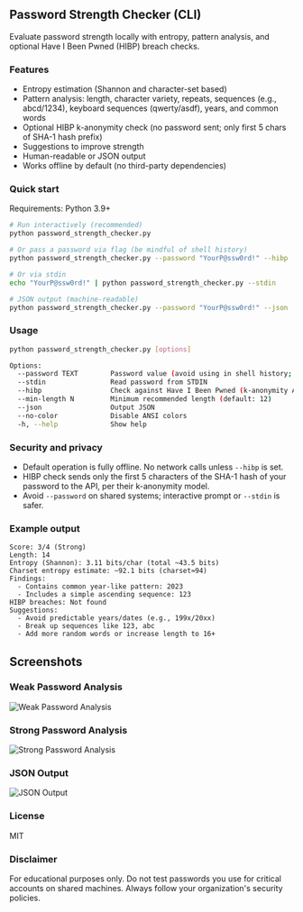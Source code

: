 ## Password Strength Checker (CLI)

Evaluate password strength locally with entropy, pattern analysis, and optional Have I Been Pwned (HIBP) breach checks.

### Features
- Entropy estimation (Shannon and character-set based)
- Pattern analysis: length, character variety, repeats, sequences (e.g., abcd/1234), keyboard sequences (qwerty/asdf), years, and common words
- Optional HIBP k-anonymity check (no password sent; only first 5 chars of SHA-1 hash prefix)
- Suggestions to improve strength
- Human-readable or JSON output
- Works offline by default (no third-party dependencies)

### Quick start

Requirements: Python 3.9+

```bash
# Run interactively (recommended)
python password_strength_checker.py

# Or pass a password via flag (be mindful of shell history)
python password_strength_checker.py --password "YourP@ssw0rd!" --hibp

# Or via stdin
echo "YourP@ssw0rd!" | python password_strength_checker.py --stdin

# JSON output (machine-readable)
python password_strength_checker.py --password "YourP@ssw0rd!" --json
```

### Usage

```bash
python password_strength_checker.py [options]

Options:
  --password TEXT        Password value (avoid using in shell history; prefer prompt)
  --stdin                Read password from STDIN
  --hibp                 Check against Have I Been Pwned (k-anonymity API)
  --min-length N         Minimum recommended length (default: 12)
  --json                 Output JSON
  --no-color             Disable ANSI colors
  -h, --help             Show help
```

### Security and privacy
- Default operation is fully offline. No network calls unless `--hibp` is set.
- HIBP check sends only the first 5 characters of the SHA-1 hash of your password to the API, per their k-anonymity model.
- Avoid `--password` on shared systems; interactive prompt or `--stdin` is safer.

### Example output

```
Score: 3/4 (Strong)
Length: 14
Entropy (Shannon): 3.11 bits/char (total ~43.5 bits)
Charset entropy estimate: ~92.1 bits (charset≈94)
Findings:
  - Contains common year-like pattern: 2023
  - Includes a simple ascending sequence: 123
HIBP breaches: Not found
Suggestions:
  - Avoid predictable years/dates (e.g., 199x/20xx)
  - Break up sequences like 123, abc
  - Add more random words or increase length to 16+
```


## Screenshots

### Weak Password Analysis
![Weak Password Analysis](C:\Users\ameya\OneDrive\Pictures\Screenshot\weak-password.png)

### Strong Password Analysis  
![Strong Password Analysis](C:\Users\ameya\OneDrive\Pictures\Screenshot\strong-password.png)

### JSON Output
![JSON Output](C:\Users\ameya\OneDrive\Pictures\Screenshot\json-output.png)


### License
MIT

### Disclaimer
For educational purposes only. Do not test passwords you use for critical accounts on shared machines. Always follow your organization's security policies.


